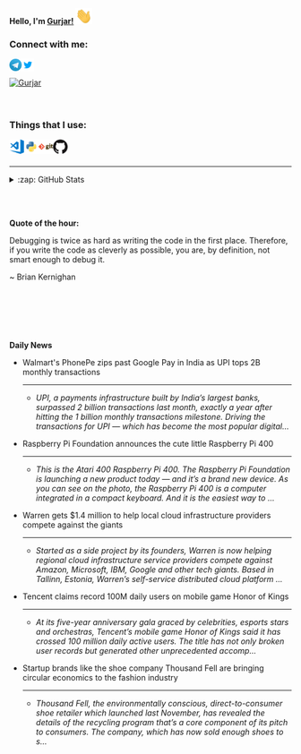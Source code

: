 #### Hello, I'm [Gurjar!](https://GurjarKing.github.io) <img src="https://raw.githubusercontent.com/ABSphreak/ABSphreak/master/gifs/Hi.gif" width="30px"></h2>


### Connect with me:

[<img align="left" alt="Gurjar | Telegram" width="22px" src="https://raw.githubusercontent.com/github/explore/80688e429a7d4ef2fca1e82350fe8e3517d3494d/topics/telegram/telegram.png" />][Telegram]
[<img align="left" alt="Gurjar | Twitter" width="22px" src="https://raw.githubusercontent.com/github/explore/80688e429a7d4ef2fca1e82350fe8e3517d3494d/topics/twitter/twitter.png" />][Twitter]
<br >
<br >
<a href="https://github.com/GurjarKing"><img src="https://komarev.com/ghpvc/?username=GurjarKing" alt="Gurjar" /></a> <br />
<br />
<br />
<!-- <br >

![](https://visitor-badge.glitch.me/badge?page_id=GurjarKing)

<br /> -->

### Things that I use:

[<img align="left" alt="Visual Studio Code" width="26px" src="https://raw.githubusercontent.com/github/explore/80688e429a7d4ef2fca1e82350fe8e3517d3494d/topics/visual-studio-code/visual-studio-code.png" />][VSCode]
[<img align="left" alt="Python" width="26px" src="https://raw.githubusercontent.com/github/explore/80688e429a7d4ef2fca1e82350fe8e3517d3494d/topics/python/python.png" />][Python]
[<img align="left" alt="Git" width="26px" src="https://raw.githubusercontent.com/github/explore/80688e429a7d4ef2fca1e82350fe8e3517d3494d/topics/git/git.png" />][Git]
[<img align="left" alt="GitHub" width="26px" src="https://raw.githubusercontent.com/github/explore/78df643247d429f6cc873026c0622819ad797942/topics/github/github.png" />][Github]

<br />
<br />

---
<details>
  <summary>:zap: GitHub Stats</summary>

<img align="left" alt="Gurjar's Github Stats" src="https://github-readme-stats.vercel.app/api?username=GurjarKing&show_icons=true&hide_border=true&count_private=true&include_all_commit=true&theme=algolia" />

</details>

<!-- ### 🔔 My latest tweet
<a href="https://twitter.com/Gurjar_King43" target="_blank">
	<img src="https://github.com/GurjarKing/GurjarKing/raw/master/tweet.png" width="70%" align="center" alt="Click to view on Twitter" title="My latest tweet, as an image"/>
</a> -->
<br>

<pre>

</pre>

**Quote of the hour:**

Debugging is twice as hard as writing the code in the first place. Therefore, if you write the code as cleverly as possible, you are, by definition, not smart enough to debug it.

~ Brian Kernighan
<pre>

</pre>
<br>
<pre>


</pre>
<strong>Daily News</strong>
  
  - Walmart's PhonePe zips past Google Pay in India as UPI tops 2B monthly transactions
     <hr/>
     
      - *UPI, a payments infrastructure built by India’s largest banks, surpassed 2 billion transactions last month, exactly a year after hitting the 1 billion monthly transactions milestone. Driving the transactions for UPI — which has become the most popular digital…*
     
  - Raspberry Pi Foundation announces the cute little Raspberry Pi 400
      <hr/>
      
      - *This is the Atari 400 Raspberry Pi 400. The Raspberry Pi Foundation is launching a new product today — and it’s a brand new device. As you can see on the photo, the Raspberry Pi 400 is a computer integrated in a compact keyboard. And it is the easiest way to …*
      
  - Warren gets $1.4 million to help local cloud infrastructure providers compete against the giants
      <hr/>
      
      - *Started as a side project by its founders, Warren is now helping regional cloud infrastructure service providers compete against Amazon, Microsoft, IBM, Google and other tech giants. Based in Tallinn, Estonia, Warren’s self-service distributed cloud platform …*
      
  - Tencent claims record 100M daily users on mobile game Honor of Kings
      <hr/>
      
      - *At its five-year anniversary gala graced by celebrities, esports stars and orchestras, Tencent’s mobile game Honor of Kings said it has crossed 100 million daily active users. The title has not only broken user records but generated other unprecedented accomp…*
       
  - Startup brands like the shoe company Thousand Fell are bringing circular economics to the fashion industry
      <hr/>
       
       - *Thousand Fell, the environmentally conscious, direct-to-consumer shoe retailer which launched last November, has revealed the details of the recycling program that’s a core component of its pitch to consumers. The company, which has now sold enough shoes to s…*
      

<br />

[VSCode]: https://code.visualstudio.com/
[Python]: https://www.python.org/
[Git]: https://git-scm.com/
[Github]: https://github.com/
[Telegram]: https://t.me/Gurjar_King/
[Twitter]: https://twitter.com/Gurjar_King43/
